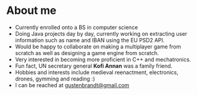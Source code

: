 # About me
- Currently enrolled onto a BS in computer science
- Doing Java projects day by day, currently working on extracting user information such as name and IBAN using the EU PSD2 API.
- Would be happy to collaborate on making a multiplayer game from scratch as well as designing a game engine from scratch.
- Very interested in becoming more proficient in C++ and mechatronics. 
- Fun fact, UN secretary general **Kofi Annan** was a family friend.
- Hobbies and interests include medieval reenactment, electronics, drones, gymming and reading :) 
- I can be reached at gustenbrandt@gmail.com
